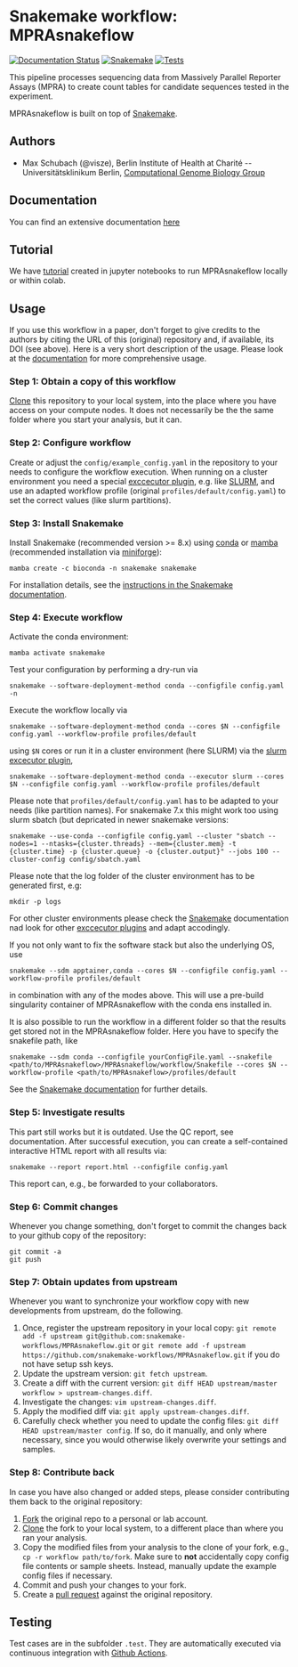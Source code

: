 # Snakemake workflow: MPRAsnakeflow

[![Documentation Status](https://readthedocs.org/projects/mprasnakeflow/badge/?version=latest)](https://mprasnakeflow.readthedocs.io/latest/?badge=latest)
[![Snakemake](https://img.shields.io/badge/snakemake-≥7.2.1-brightgreen.svg)](https://snakemake.bitbucket.io)
[![Tests](https://github.com/kircherlab/MPRAsnakeflow/actions/workflows/main.yml/badge.svg)](https://github.com/kircherlab/MPRAsnakeflow/actions/workflows/main.yml)

This pipeline processes sequencing data from Massively Parallel Reporter Assays (MPRA) to create count tables for candidate sequences tested in the experiment.

MPRAsnakeflow is built on top of [Snakemake](https://snakemake.readthedocs.io).

## Authors

* Max Schubach (@visze), Berlin Institute of Health at Charité -- Universitätsklinikum Berlin, [Computational Genome Biology Group](https://kircherlab.bihealth.org)

## Documentation

You can find an extensive documentation [here](https://mprasnakeflow.readthedocs.io)

## Tutorial

We have [tutorial](https://github.com/kircherlab/MPRAsnakeflow_tutorial) created in jupyter notebooks to run MPRAsnakeflow locally or within colab.

## Usage

If you use this workflow in a paper, don't forget to give credits to the authors by citing the URL of this (original) repository and, if available, its DOI (see above). Here is a very short description of the usage. Please look at the [documentation](https://mprasnakeflow.readthedocs.io) for more comprehensive usage. 

### Step 1: Obtain a copy of this workflow

[Clone](https://help.github.com/en/articles/cloning-a-repository) this repository to your local system, into the place where you have access on your compute nodes. It does not necessarily be the the same folder where you start your analysis, but it can.

### Step 2: Configure workflow
Create or adjust the `config/example_config.yaml` in the repository to your needs to configure the workflow execution. When running on a cluster environment you need a special [exccecutor plugin](https://snakemake.github.io/snakemake-plugin-catalog/), e.g. like [SLURM](https://snakemake.github.io/snakemake-plugin-catalog/plugins/executor/slurm.html), and use an adapted workflow profile (original `profiles/default/config.yaml`) to set the correct values (like slurm partitions).

### Step 3: Install Snakemake

Install Snakemake (recommended version >= 8.x) using [conda](https://conda.io/projects/conda/en/latest/user-guide/install/index.html) or [mamba](https://mamba.readthedocs.io/en/latest/installation/mamba-installation.html) (recommended installation via [miniforge](https://github.com/conda-forge/miniforge)):

    mamba create -c bioconda -n snakemake snakemake

For installation details, see the [instructions in the Snakemake documentation](https://snakemake.readthedocs.io/en/stable/getting_started/installation.html).

### Step 4: Execute workflow

Activate the conda environment:

    mamba activate snakemake

Test your configuration by performing a dry-run via

    snakemake --software-deployment-method conda --configfile config.yaml -n

Execute the workflow locally via

    snakemake --software-deployment-method conda --cores $N --configfile config.yaml --workflow-profile profiles/default

using `$N` cores or run it in a cluster environment (here SLURM) via the [slurm excecutor plugin](https://snakemake.github.io/snakemake-plugin-catalog/plugins/executor/slurm.html),

    snakemake --software-deployment-method conda --executor slurm --cores $N --configfile config.yaml --workflow-profile profiles/default

Please note that `profiles/default/config.yaml` has to be adapted to your needs (like partition names).
For snakemake 7.x this might work too using slurm sbatch (but depricated in newer snakemake versions:

    snakemake --use-conda --configfile config.yaml --cluster "sbatch --nodes=1 --ntasks={cluster.threads} --mem={cluster.mem} -t {cluster.time} -p {cluster.queue} -o {cluster.output}" --jobs 100 --cluster-config config/sbatch.yaml


Please note that the log folder of the cluster environment has to be generated first, e.g:

    mkdir -p logs

For other cluster environments please check the [Snakemake](https://snakemake.readthedocs.io) documentation nad look for other [exccecutor plugins](https://snakemake.github.io/snakemake-plugin-catalog/) and adapt accodingly.

If you not only want to fix the software stack but also the underlying OS, use

    snakemake --sdm apptainer,conda --cores $N --configfile config.yaml --workflow-profile profiles/default

in combination with any of the modes above. This will use a pre-build singularity container of MPRAsnakeflow with the conda ens installed in.


It is also possible to run the workflow in a different folder so that the results get stored not in the MPRAsnakeflow folder. Here you have to specify the snakefile path, like

    snakemake --sdm conda --configfile yourConfigFile.yaml --snakefile <path/to/MPRAsnakeflow>/MPRAsnakeflow/workflow/Snakefile --cores $N --workflow-profile <path/to/MPRAsnakeflow>/profiles/default

See the [Snakemake documentation](https://snakemake.readthedocs.io/en/stable/executable.html) for further details.

### Step 5: Investigate results

This part still works but it is outdated. Use the QC report, see documentation.
After successful execution, you can create a self-contained interactive HTML report with all results via:

    snakemake --report report.html --configfile config.yaml

This report can, e.g., be forwarded to your collaborators.

### Step 6: Commit changes

Whenever you change something, don't forget to commit the changes back to your github copy of the repository:

    git commit -a
    git push

### Step 7: Obtain updates from upstream

Whenever you want to synchronize your workflow copy with new developments from upstream, do the following.

1. Once, register the upstream repository in your local copy: `git remote add -f upstream git@github.com:snakemake-workflows/MPRAsnakeflow.git` or `git remote add -f upstream https://github.com/snakemake-workflows/MPRAsnakeflow.git` if you do not have setup ssh keys.
2. Update the upstream version: `git fetch upstream`.
3. Create a diff with the current version: `git diff HEAD upstream/master workflow > upstream-changes.diff`.
4. Investigate the changes: `vim upstream-changes.diff`.
5. Apply the modified diff via: `git apply upstream-changes.diff`.
6. Carefully check whether you need to update the config files: `git diff HEAD upstream/master config`. If so, do it manually, and only where necessary, since you would otherwise likely overwrite your settings and samples.


### Step 8: Contribute back

In case you have also changed or added steps, please consider contributing them back to the original repository:

1. [Fork](https://help.github.com/en/articles/fork-a-repo) the original repo to a personal or lab account.
2. [Clone](https://help.github.com/en/articles/cloning-a-repository) the fork to your local system, to a different place than where you ran your analysis.
3. Copy the modified files from your analysis to the clone of your fork, e.g., `cp -r workflow path/to/fork`. Make sure to **not** accidentally copy config file contents or sample sheets. Instead, manually update the example config files if necessary.
4. Commit and push your changes to your fork.
5. Create a [pull request](https://help.github.com/en/articles/creating-a-pull-request) against the original repository.

## Testing

Test cases are in the subfolder `.test`. They are automatically executed via continuous integration with [Github Actions](https://github.com/features/actions).

